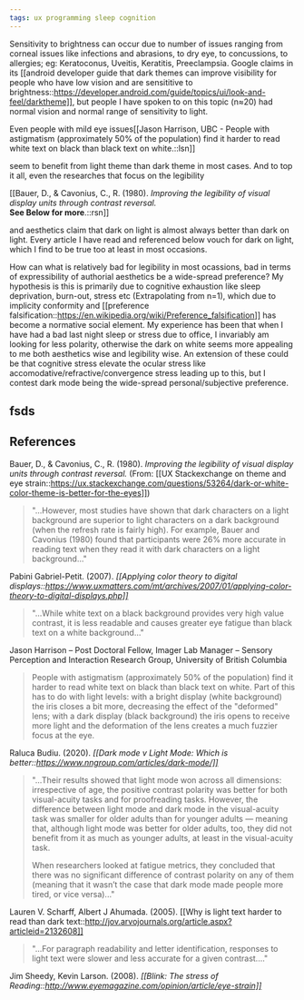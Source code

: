 ```yaml
---
tags: ux programming sleep cognition
---
```


Sensitivity to brightness can occur due to number of issues ranging from corneal issues like infections and abrasions, to dry eye, to concussions, to allergies; eg: Keratoconus, Uveitis, Keratitis, Preeclampsia. Google claims in its [[android developer guide that dark themes can improve visibility for people who have low vision and are sensititive to brightness::https://developer.android.com/guide/topics/ui/look-and-feel/darktheme]], but people I have spoken to on this topic (n≈20) had normal vision and normal range of sensitivity to light. 

Even people with mild eye issues[[Jason Harrison, UBC - People with astigmatism (approximately 50% of the population) find it harder to read white text on black than black text on white.::lsn]] 

seem to benefit from light theme than dark theme in most cases. And to top it all, even the researches that focus on the legibility

[[Bauer, D., & Cavonius, C., R. (1980). *Improving the legibility of visual display units through contrast reversal.* <br/>**See Below for more**.::rsn]] 

and aesthetics claim that dark on light is almost always better than dark on light. Every article I have read and referenced below vouch for dark on light, which I find to be true too at least in most occasions.

How can what is relatively bad for legibility in most ocassions, bad in terms of expressibility of authorial aesthetics be a wide-spread preference? My hypothesis is this is primarily due to cognitive exhaustion like sleep deprivation, burn-out, stress etc (Extrapolating from n=1), which due to implicity conformity and [[preference falsification::https://en.wikipedia.org/wiki/Preference_falsification]] has become a normative social element. My experience has been that when I have had a bad last night sleep or stress due to office, I invariably am looking for less polarity, otherwise the dark on white seems more appealing to me both aesthetics wise and legibility wise. An extension of these could be that cognitive stress elevate the ocular stress like accomodative/refractive/convergence stress leading up to this, but I contest dark mode being the wide-spread personal/subjective preference.


fsds
---

## References

Bauer, D., & Cavonius, C., R. (1980). *Improving the legibility of visual display units through contrast reversal.*
(From: [[UX Stackexchange on theme and eye strain::https://ux.stackexchange.com/questions/53264/dark-or-white-color-theme-is-better-for-the-eyes]])
> "...However, most studies have shown that dark characters on a light background are superior to light characters on a dark background (when the refresh rate is fairly high). For example, Bauer and Cavonius (1980) found that participants were 26% more accurate in reading text when they read it with dark characters on a light background..."

Pabini Gabriel-Petit. (2007). *[[Applying color theory to digital displays::https://www.uxmatters.com/mt/archives/2007/01/applying-color-theory-to-digital-displays.php]]*
> "...While white text on a black background provides very high value contrast, it is less readable and causes greater eye fatigue than black text on a white background..."

Jason Harrison – Post Doctoral Fellow, Imager Lab Manager – Sensory Perception and Interaction Research Group, University of British Columbia
>People with astigmatism (approximately 50% of the population) find it harder to read white text on black than black text on white. Part of this has to do with light levels: with a bright display (white background) the iris closes a bit more, decreasing the effect of the "deformed" lens; with a dark display (black background) the iris opens to receive more light and the deformation of the lens creates a much fuzzier focus at the eye.

Raluca Budiu. (2020). *[[Dark mode v Light Mode: Which is better::https://www.nngroup.com/articles/dark-mode/]]*
> "...Their results showed that light mode won across all dimensions: irrespective of age, the positive contrast polarity was better for both visual-acuity tasks and for proofreading tasks. However, the difference between light mode and dark mode in the visual-acuity task was smaller for older adults than for younger adults — meaning that, although light mode was better for older adults, too, they did not benefit from it as much as younger adults, at least in the visual-acuity task.
>
> When researchers looked at fatigue metrics, they concluded that there was no significant difference of contrast polarity on any of them (meaning that it wasn’t the case that dark mode made people more tired, or vice versa)..."

Lauren V. Scharff, Albert J Ahumada. (2005). [[Why is light text harder to read than dark text::http://jov.arvojournals.org/article.aspx?articleid=2132608]]
> "...For paragraph readability and letter identification, responses to light text were slower and less accurate for a given contrast...."


Jim Sheedy, Kevin Larson. (2008). *[[Blink: The stress of Reading::http://www.eyemagazine.com/opinion/article/eye-strain]]*



